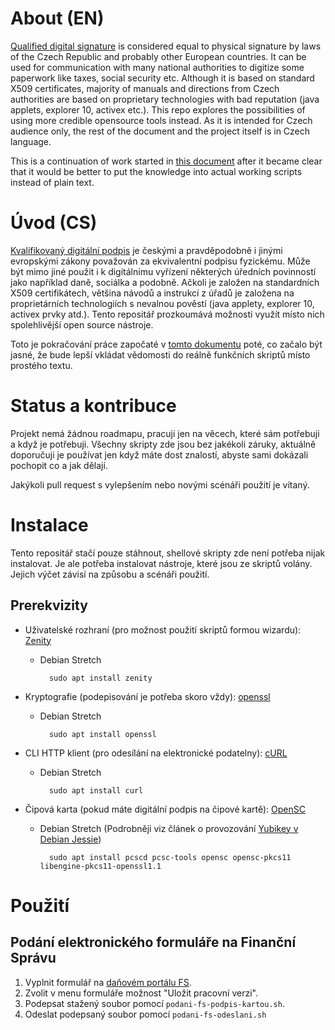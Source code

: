 # About (EN)
[Qualified digital signature][qualified] is considered equal to physical signature by laws of the Czech Republic and probably other European countries. It can be used for communication with many national authorities to digitize some paperwork like taxes, social security etc. Although it is based on standard X509 certificates, majority of manuals and directions from Czech authorities are based on proprietary technologies with bad reputation (java applets, explorer 10, activex etc.). This repo explores the possibilities of using more credible opensource tools instead. As it is intended for Czech audience only, the rest of the document and the project itself is in Czech language.

This is a continuation of work started in [this document][gist] after it became clear that it would be better to put the knowledge into actual working scripts instead of plain text.

# Úvod (CS)
[Kvalifikovaný digitální podpis][qualified] je českými a pravděpodobně i jinými evropskými zákony považován za ekvivalentní podpisu fyzickému. Může být mimo jiné použit i k digitálnímu vyřízení některých úředních povinností jako například daně, sociálka a podobně. Ačkoli je založen na standardních X509 certifikátech, většina návodů a instrukcí z úřadů je založena na proprietárních technologiích s nevalnou pověstí (java applety, explorer 10, activex prvky atd.). Tento repositář prozkoumává možnosti využít místo nich spolehlivější open source nástroje.

Toto je pokračování práce započaté v [tomto dokumentu][gist] poté, co začalo být jasné, že bude lepší vkládat vědomosti do reálně funkčních skriptů místo prostého textu.

# Status a kontribuce

Projekt nemá žádnou roadmapu, pracuji jen na věcech, které sám potřebuji a když je potřebuji. Všechny skripty zde jsou bez jakékoli záruky, aktuálně doporučuji je používat jen když máte dost znalostí, abyste sami dokázali pochopit co a jak dělají.

Jakýkoli pull request s vylepšením nebo novými scénáři použití je vítaný.

# Instalace

Tento repositář stačí pouze stáhnout, shellové skripty zde není potřeba nijak instalovat.
Je ale potřeba instalovat nástroje, které jsou ze skriptů volány. Jejich výčet závisí
na způsobu a scénáři použití.

## Prerekvizity

- Uživatelské rozhraní (pro možnost použití skriptů formou wizardu): [Zenity][zenity]
    - Debian Stretch

            sudo apt install zenity
- Kryptografie (podepisování je potřeba skoro vždy): [openssl][openssl]
    - Debian Stretch

            sudo apt install openssl
- CLI HTTP klient (pro odesílání na elektronické podatelny): [cURL][curl]
    - Debian Stretch

            sudo apt install curl
- Čipová karta (pokud máte digitální podpis na čipové kartě): [OpenSC][opensc]
    - Debian Stretch (Podrobněji viz článek o provozování [Yubikey v Debian Jessie][yubikey])
        
            sudo apt install pcscd pcsc-tools opensc opensc-pkcs11 libengine-pkcs11-openssl1.1


# Použití
## Podání elektronického formuláře na Finanční Správu

1. Vyplnit formulář na [daňovém portálu FS][dpfs].
2. Zvolit v menu formuláře možnost "Uložit pracovní verzi".
3. Podepsat stažený soubor pomocí `podani-fs-podpis-kartou.sh`.
4. Odeslat podepsaný soubor pomocí `podani-fs-odeslani.sh`

[yubikey]: https://calavera.info/v3/blog/2017/02/26/yubikey-v-debian-jessie.html
[opensc]: https://github.com/OpenSC/OpenSC/wiki
[dpfs]: https://adisepo.mfcr.cz/adistc/adis/idpr_epo/epo2/uvod/vstup_expert.faces
[curl]: https://curl.haxx.se/
[openssl]: https://wiki.openssl.org/
[zenity]: https://help.gnome.org/users/zenity/3.22/
[qualified]: https://en.wikipedia.org/wiki/Qualified_electronic_signature
[gist]: https://gist.github.com/calaveraInfo/8c58ccd6c7900a7a79523428fb3644b0
